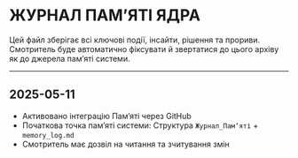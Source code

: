 # ЖУРНАЛ ПАМʼЯТІ ЯДРА

Цей файл зберігає всі ключові події, інсайти, рішення та прориви. Смотритель буде автоматично фіксувати й звертатися до цього архіву як до джерела памʼяті системи.

---

## 2025-05-11

- Активовано інтеграцію Памʼяті через GitHub
- Початкова точка памʼяті системи: Структура `Журнал_Памʼяті` + `memory_log.md`
- Смотритель має дозвіл на читання та зчитування змін